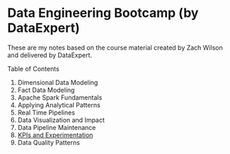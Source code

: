 # Data Engineering Bootcamp (by DataExpert)

These are my notes based on the course material created by Zach Wilson and delivered by DataExpert.

Table of Contents
1. Dimensional Data Modeling
2. Fact Data Modeling
3. Apache Spark Fundamentals
4. Applying Analytical Patterns
5. Real Time Pipelines
6. Data Visualization and Impact
7. Data Pipeline Maintenance
8. [KPIs and Experimentation](8-kpis_experimentation)
9. Data Quality Patterns
